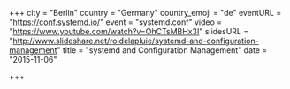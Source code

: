 +++
city = "Berlin"
country = "Germany"
country_emoji = "de"
eventURL = "https://conf.systemd.io/"
event = "systemd.conf"
video = "https://www.youtube.com/watch?v=OhCTsMBHx3I"
slidesURL = "http://www.slideshare.net/roidelapluie/systemd-and-configuration-management"
title = "systemd and Configuration Management"
date = "2015-11-06"

+++


